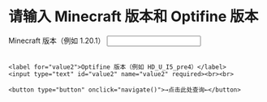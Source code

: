 # 请输入 Minecraft 版本和 Optifine 版本
<body>
  <form>
    <label for="value1">Minecraft 版本（例如 1.20.1）</label>
    <input type="text" id="value1" name="value1" required><br><br>
    
    <label for="value2">Optifine 版本（例如 HD_U_I5_pre4）</label>
    <input type="text" id="value2" name="value2" required><br><br>
    
    <button type="button" onclick="navigate()">→点击此处查询←</button>
  </form>

  <script>
    function navigate() {
      var value1 = document.getElementById("value1").value;
      var value2 = document.getElementById("value2").value;
      
      // 构建跳转URL，这里假设使用value1和value2作为参数
      var url = "https://zkitefly.github.io/optifine-forge-support-list/versionlist/" + value1 + "-" + value2;
      
      // 跳转到目标页面
      window.location.href = url;
    }
  </script>
</body>
</html>
